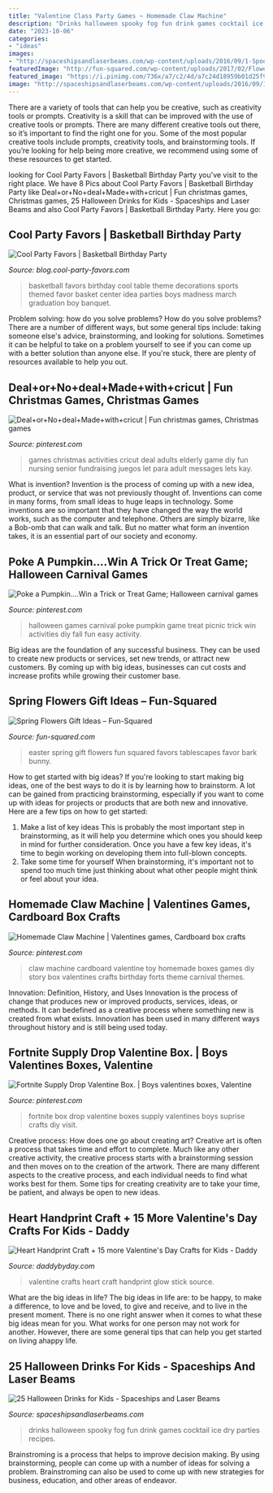```yaml
---
title: "Valentine Class Party Games ~ Homemade Claw Machine"
description: "Drinks halloween spooky fog fun drink games cocktail ice dry parties recipes"
date: "2023-10-06"
categories:
- "ideas"
images:
- "http://spaceshipsandlaserbeams.com/wp-content/uploads/2016/09/1-Spooky-Fog-Drinks.jpg"
featuredImage: "http://fun-squared.com/wp-content/uploads/2017/02/FlowersforEaster-768x1024.jpg"
featured_image: "https://i.pinimg.com/736x/a7/c2/4d/a7c24d18959b01d25f9664086cf4f2f2.jpg"
image: "http://spaceshipsandlaserbeams.com/wp-content/uploads/2016/09/1-Spooky-Fog-Drinks.jpg"
---
```



There are a variety of tools that can help you be creative, such as creativity tools or prompts.
Creativity is a skill that can be improved with the use of creative tools or prompts. There are many different creative tools out there, so it’s important to find the right one for you. Some of the most popular creative tools include prompts, creativity tools, and brainstorming tools. If you’re looking for help being more creative, we recommend using some of these resources to get started.

	

		
looking for Cool Party Favors | Basketball Birthday Party you've visit to the right place. We have 8 Pics about Cool Party Favors | Basketball Birthday Party like Deal+or+No+deal+Made+with+cricut | Fun christmas games, Christmas games, 25 Halloween Drinks for Kids - Spaceships and Laser Beams and also Cool Party Favors | Basketball Birthday Party. Here you go:
		
    
## Cool Party Favors | Basketball Birthday Party

<img loading=lazy src="http://blog.cool-party-favors.com/wp-content/uploads/2012/09/Basketball-Favors-739x1024.jpg" onerror="this.onerror=null;this.src='https://tse1.mm.bing.net/th?id=OIP.dgGt56amOblsK2ME3TWaKQHaKQ&amp;pid=15.1';" alt="Cool Party Favors | Basketball Birthday Party">

_Source: blog.cool-party-favors.com_

>basketball favors birthday cool table theme decorations sports themed favor basket center idea parties boys madness march graduation boy banquet. 

	

Problem solving: how do you solve problems?
How do you solve problems? There are a number of different ways, but some general tips include: taking someone else's advice, brainstorming, and looking for solutions. Sometimes it can be helpful to take on a problem yourself to see if you can come up with a better solution than anyone else. If you're stuck, there are plenty of resources available to help you out.

    
## Deal+or+No+deal+Made+with+cricut | Fun Christmas Games, Christmas Games

<img loading=lazy src="https://i.pinimg.com/736x/c2/a1/34/c2a134bec74f7401e3239c07900d625b.jpg" onerror="this.onerror=null;this.src='https://tse2.mm.bing.net/th?id=OIP.kHT9gw6TAjG34FTdGCTHjQHaJ3&amp;pid=15.1';" alt="Deal+or+No+deal+Made+with+cricut | Fun christmas games, Christmas games">

_Source: pinterest.com_

>games christmas activities cricut deal adults elderly game diy fun nursing senior fundraising juegos let para adult messages lets kay. 

	

What is invention?
Invention is the process of coming up with a new idea, product, or service that was not previously thought of. Inventions can come in many forms, from small ideas to huge leaps in technology. Some inventions are so important that they have changed the way the world works, such as the computer and telephone. Others are simply bizarre, like a Bob-omb that can walk and talk. But no matter what form an invention takes, it is an essential part of our society and economy.

    
## Poke A Pumpkin....Win A Trick Or Treat Game; Halloween Carnival Games

<img loading=lazy src="https://i.pinimg.com/736x/ce/c0/f3/cec0f39223f186509113d72b46f06d55--picnic-games-halloween-carnival-games.jpg" onerror="this.onerror=null;this.src='https://tse4.mm.bing.net/th?id=OIP.mS4gFQASuHPUDIpAaNekJwHaKZ&amp;pid=15.1';" alt="Poke a Pumpkin....Win a Trick or Treat Game; Halloween carnival games">

_Source: pinterest.com_

>halloween games carnival poke pumpkin game treat picnic trick win activities diy fall fun easy activity. 

	

Big ideas are the foundation of any successful business. They can be used to create new products or services, set new trends, or attract new customers. By coming up with big ideas, businesses can cut costs and increase profits while growing their customer base.

    
## Spring Flowers Gift Ideas – Fun-Squared

<img loading=lazy src="http://fun-squared.com/wp-content/uploads/2017/02/FlowersforEaster-768x1024.jpg" onerror="this.onerror=null;this.src='https://tse4.mm.bing.net/th?id=OIP.GEmCHDauQcEwaQmTo_YafgHaJ4&amp;pid=15.1';" alt="Spring Flowers Gift Ideas – Fun-Squared">

_Source: fun-squared.com_

>easter spring gift flowers fun squared favors tablescapes favor bark bunny. 

	

How to get started with big ideas?
If you're looking to start making big ideas, one of the best ways to do it is by learning how to brainstorm. A lot can be gained from practicing brainstorming, especially if you want to come up with ideas for projects or products that are both new and innovative. Here are a few tips on how to get started: 
1. Make a list of key ideas 
This is probably the most important step in brainstorming, as it will help you determine which ones you should keep in mind for further consideration. Once you have a few key ideas, it's time to begin working on developing them into full-blown concepts. 
2. Take some time for yourself 
When brainstorming, it's important not to spend too much time just thinking about what other people might think or feel about your idea.

    
## Homemade Claw Machine | Valentines Games, Cardboard Box Crafts

<img loading=lazy src="https://i.pinimg.com/originals/d2/1e/d5/d21ed5fdb6dc57b0a9b5ffcbd51c58d8.jpg" onerror="this.onerror=null;this.src='https://tse2.mm.bing.net/th?id=OIP.cWt2EhemslmQ7NhKpB7DsQAAAA&amp;pid=15.1';" alt="Homemade Claw Machine | Valentines games, Cardboard box crafts">

_Source: pinterest.com_

>claw machine cardboard valentine toy homemade boxes games diy story box valentines crafts birthday forts theme carnival themes. 

	

Innovation: Definition, History, and Uses
Innovation is the process of change that produces new or improved products, services, ideas, or methods. It can bedefined as a creative process where something new is created from what exists. Innovation has been used in many different ways throughout history and is still being used today.

    
## Fortnite Supply Drop Valentine Box. | Boys Valentines Boxes, Valentine

<img loading=lazy src="https://i.pinimg.com/736x/a7/c2/4d/a7c24d18959b01d25f9664086cf4f2f2.jpg" onerror="this.onerror=null;this.src='https://tse4.mm.bing.net/th?id=OIP.RI6TQrYW4oNODKsHVMNj-AHaJ3&amp;pid=15.1';" alt="Fortnite Supply Drop Valentine Box. | Boys valentines boxes, Valentine">

_Source: pinterest.com_

>fortnite box drop valentine boxes supply valentines boys suprise crafts diy visit. 

	

Creative process: How does one go about creating art?
Creative art is often a process that takes time and effort to complete. Much like any other creative activity, the creative process starts with a brainstorming session and then moves on to the creation of the artwork. There are many different aspects to the creative process, and each individual needs to find what works best for them. Some tips for creating creativity are to take your time, be patient, and always be open to new ideas.

    
## Heart Handprint Craft + 15 More Valentine&#039;s Day Crafts For Kids - Daddy

<img loading=lazy src="https://daddybyday.com/wp-content/uploads/2017/01/GlowStickValentines.jpg" onerror="this.onerror=null;this.src='https://tse3.mm.bing.net/th?id=OIP.pq-2is_OyvY9gV78p3Z8TgDIEs&amp;pid=15.1';" alt="Heart Handprint Craft + 15 more Valentine&#039;s Day Crafts for Kids - Daddy">

_Source: daddybyday.com_

>valentine crafts heart craft handprint glow stick source. 

	

What are the big ideas in life?
The big ideas in life are: to be happy, to make a difference, to love and be loved, to give and receive, and to live in the present moment. There is no one right answer when it comes to what these big ideas mean for you. What works for one person may not work for another. However, there are some general tips that can help you get started on living ahappy life.

    
## 25 Halloween Drinks For Kids - Spaceships And Laser Beams

<img loading=lazy src="http://spaceshipsandlaserbeams.com/wp-content/uploads/2016/09/1-Spooky-Fog-Drinks.jpg" onerror="this.onerror=null;this.src='https://tse1.mm.bing.net/th?id=OIP.HFz5AySLtMcJc5pZs86SPAHaLH&amp;pid=15.1';" alt="25 Halloween Drinks for Kids - Spaceships and Laser Beams">

_Source: spaceshipsandlaserbeams.com_

>drinks halloween spooky fog fun drink games cocktail ice dry parties recipes. 

	

Brainstroming is a process that helps to improve decision making. By using brainstorming, people can come up with a number of ideas for solving a problem. Brainstroming can also be used to come up with new strategies for business, education, and other areas of endeavor.

